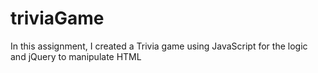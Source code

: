 # triviaGame
In this assignment, I created a Trivia game using JavaScript for the logic and jQuery to manipulate HTML

